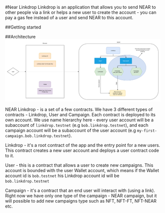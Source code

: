 #Near Linkdrop
Linkdrop is an application that allows you to send NEAR to other people via a link or
helps a new user to create the account - you can pay a gas fee instead of a user
and send NEAR to this account.

##Getting started


##Architecture
![High level architecture](docs/high-level-architecture.png)

NEAR Linkdrop - is a set of a few contracts.
We have 3 different types of contracts - Linkdrop, User and Campaign. Each contract is deployed to its
own account. We use name hierarchy here - every user account will be a subaccount of `linkdrop.testnet`
(e.g `bob.linkdrop.testnet`), and each campaign account will be a subaccount of the user account
(e.g `my-first-campaign.bob.linkdrop.testnet`).

Linkdrop - it's a root contract of the app and the entry point for a new users. This contract 
creates a new user account and deploys a user contract code to it.

User - this is a contract that allows a user to create new campaigns. This account is bounded with the
user Wallet account, which means if the Wallet account id is `bob.testnet` his Linkdrop account id
will be `bob.linkdrop.testnet`

Campaign - it's a contract that an end user will interact with (using a link). Right now we have
only one type of the campaign - NEAR campaign, but it will possible to add new campaigns type such as 
NFT, NFT-FT, NFT-NEAR etc.


